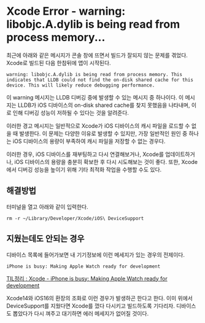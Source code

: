 # Xcode Error - warning: libobjc.A.dylib is being read from process memory...

최근에 아래와 같은 메시지가 콘솔 창에 뜨면서 빌드가 잘되지 않는 문제를 겪었다.
Xcode로 빌드된 다음 한참뒤에 앱이 시작된다. 

```
warning: libobjc.A.dylib is being read from process memory. This indicates that LLDB could not find the on-disk shared cache for this device. This will likely reduce debugging performance.
```

이 warning 메시지는 LLDB 디버깅 중에 발생할 수 있는 메시지 중 하나이다. 이 메시지는 LLDB가 iOS 디바이스의 on-disk shared cache를 찾지 못했음을 나타내며, 이로 인해 디버깅 성능이 저하될 수 있다는 것을 알려준다.

이러한 경고 메시지는 일반적으로 Xcode가 iOS 디바이스의 캐시 파일을 로드할 수 없을 때 발생한다. 이 문제는 다양한 이유로 발생할 수 있지만, 가장 일반적인 원인 중 하나는 iOS 디바이스의 용량이 부족하여 캐시 파일을 저장할 수 없는 경우다.

이러한 경우, iOS 디바이스를 재부팅하고 다시 연결해보거나, Xcode를 업데이트하거나, iOS 디바이스의 용량을 충분히 확보한 후 다시 시도해보는 것이 좋다. 또한, Xcode에서 디버깅 성능을 높이기 위해 기타 최적화 작업을 수행할 수도 있다.

## 해결방법

터미널을 열고 아래와 같이 입력한다. 
```
rm -r ~/Library/Developer/Xcode/iOS\ DeviceSupport
```

## 지웠는데도 안되는 경우
디바이스 목록에 들어가보면 내 기기정보에 이런 메세지가 있는 경우의 전제이다. 
```
iPhone is busy: Making Apple Watch ready for development
```
[TIL정리 : Xcode - iPhone is busy: Making Apple Watch ready for development](123)

Xcode14와 iOS16의 환장의 조화로 이런 경우가 발생하곤 한다고 한다.
이미 위에서 DeviceSupport를 지웠다면 Xcode를 껐다 다시키고 빌드하도록 기다리자.
디바이스도 뽑았다가 다시 껴주고 대기하면 에러 메세지가 없어질 것이다. 




